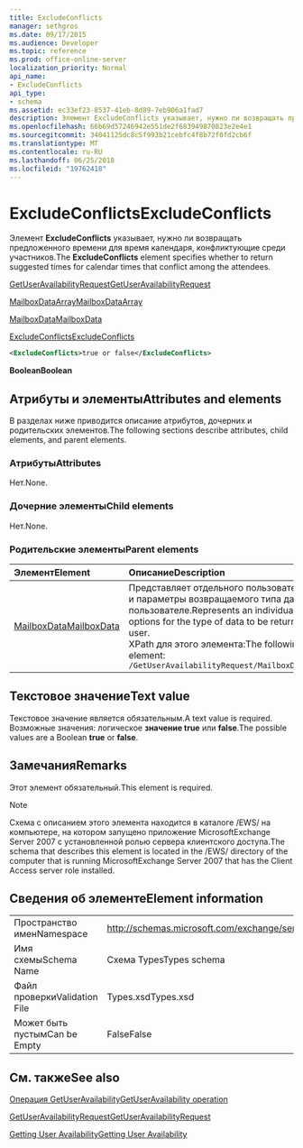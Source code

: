 ```yaml
---
title: ExcludeConflicts
manager: sethgros
ms.date: 09/17/2015
ms.audience: Developer
ms.topic: reference
ms.prod: office-online-server
localization_priority: Normal
api_name:
- ExcludeConflicts
api_type:
- schema
ms.assetid: ec33ef23-8537-41eb-8d89-7eb906a1fad7
description: Элемент ExcludeConflicts указывает, нужно ли возвращать предложенного времени для время календаря, конфликтующие среди участников.
ms.openlocfilehash: 66b69d57246942e551de2f683949870823e2e4e1
ms.sourcegitcommit: 34041125dc8c5f993b21cebfc4f8b72f0fd2cb6f
ms.translationtype: MT
ms.contentlocale: ru-RU
ms.lasthandoff: 06/25/2018
ms.locfileid: "19762418"
---
```

# <a name="excludeconflicts"></a><span data-ttu-id="bd46b-103">ExcludeConflicts</span><span class="sxs-lookup"><span data-stu-id="bd46b-103">ExcludeConflicts</span></span>

<span data-ttu-id="bd46b-104">Элемент **ExcludeConflicts** указывает, нужно ли возвращать предложенного времени для время календаря, конфликтующие среди участников.</span><span class="sxs-lookup"><span data-stu-id="bd46b-104">The **ExcludeConflicts** element specifies whether to return suggested times for calendar times that conflict among the attendees.</span></span> 
  
[<span data-ttu-id="bd46b-105">GetUserAvailabilityRequest</span><span class="sxs-lookup"><span data-stu-id="bd46b-105">GetUserAvailabilityRequest</span></span>](getuseravailabilityrequest.md)
  
[<span data-ttu-id="bd46b-106">MailboxDataArray</span><span class="sxs-lookup"><span data-stu-id="bd46b-106">MailboxDataArray</span></span>](mailboxdataarray.md)
  
[<span data-ttu-id="bd46b-107">MailboxData</span><span class="sxs-lookup"><span data-stu-id="bd46b-107">MailboxData</span></span>](mailboxdata.md)
  
[<span data-ttu-id="bd46b-108">ExcludeConflicts</span><span class="sxs-lookup"><span data-stu-id="bd46b-108">ExcludeConflicts</span></span>](excludeconflicts.md)
  
```xml
<ExcludeConflicts>true or false</ExcludeConflicts>
```

 <span data-ttu-id="bd46b-109">**Boolean**</span><span class="sxs-lookup"><span data-stu-id="bd46b-109">**Boolean**</span></span>
## <a name="attributes-and-elements"></a><span data-ttu-id="bd46b-110">Атрибуты и элементы</span><span class="sxs-lookup"><span data-stu-id="bd46b-110">Attributes and elements</span></span>

<span data-ttu-id="bd46b-111">В разделах ниже приводится описание атрибутов, дочерних и родительских элементов.</span><span class="sxs-lookup"><span data-stu-id="bd46b-111">The following sections describe attributes, child elements, and parent elements.</span></span>
  
### <a name="attributes"></a><span data-ttu-id="bd46b-112">Атрибуты</span><span class="sxs-lookup"><span data-stu-id="bd46b-112">Attributes</span></span>

<span data-ttu-id="bd46b-113">Нет.</span><span class="sxs-lookup"><span data-stu-id="bd46b-113">None.</span></span>
  
### <a name="child-elements"></a><span data-ttu-id="bd46b-114">Дочерние элементы</span><span class="sxs-lookup"><span data-stu-id="bd46b-114">Child elements</span></span>

<span data-ttu-id="bd46b-115">Нет.</span><span class="sxs-lookup"><span data-stu-id="bd46b-115">None.</span></span>
  
### <a name="parent-elements"></a><span data-ttu-id="bd46b-116">Родительские элементы</span><span class="sxs-lookup"><span data-stu-id="bd46b-116">Parent elements</span></span>

|<span data-ttu-id="bd46b-117">**Элемент**</span><span class="sxs-lookup"><span data-stu-id="bd46b-117">**Element**</span></span>|<span data-ttu-id="bd46b-118">**Описание**</span><span class="sxs-lookup"><span data-stu-id="bd46b-118">**Description**</span></span>|
|:-----|:-----|
|[<span data-ttu-id="bd46b-119">MailboxData</span><span class="sxs-lookup"><span data-stu-id="bd46b-119">MailboxData</span></span>](mailboxdata.md) <br/> |<span data-ttu-id="bd46b-120">Представляет отдельного пользователя почтового ящика и параметры возвращаемого типа данных об этом пользователе.</span><span class="sxs-lookup"><span data-stu-id="bd46b-120">Represents an individual mailbox user and options for the type of data to be returned about the mailbox user.</span></span>  <br/> <span data-ttu-id="bd46b-121">XPath для этого элемента:</span><span class="sxs-lookup"><span data-stu-id="bd46b-121">The following is the XPath to this element:</span></span>  <br/>  `/GetUserAvailabilityRequest/MailboxDataArray/MailboxData` <br/> |
   
## <a name="text-value"></a><span data-ttu-id="bd46b-122">Текстовое значение</span><span class="sxs-lookup"><span data-stu-id="bd46b-122">Text value</span></span>

<span data-ttu-id="bd46b-123">Текстовое значение является обязательным.</span><span class="sxs-lookup"><span data-stu-id="bd46b-123">A text value is required.</span></span> <span data-ttu-id="bd46b-124">Возможные значения: логическое **значение true** или **false**.</span><span class="sxs-lookup"><span data-stu-id="bd46b-124">The possible values are a Boolean **true** or **false**.</span></span>
  
## <a name="remarks"></a><span data-ttu-id="bd46b-125">Замечания</span><span class="sxs-lookup"><span data-stu-id="bd46b-125">Remarks</span></span>

<span data-ttu-id="bd46b-126">Этот элемент обязательный.</span><span class="sxs-lookup"><span data-stu-id="bd46b-126">This element is required.</span></span>
  
> [!NOTE]
> <span data-ttu-id="bd46b-127">Схема с описанием этого элемента находится в каталоге /EWS/ на компьютере, на котором запущено приложение MicrosoftExchange Server 2007 с установленной ролью сервера клиентского доступа.</span><span class="sxs-lookup"><span data-stu-id="bd46b-127">The schema that describes this element is located in the /EWS/ directory of the computer that is running MicrosoftExchange Server 2007 that has the Client Access server role installed.</span></span> 
  
## <a name="element-information"></a><span data-ttu-id="bd46b-128">Сведения об элементе</span><span class="sxs-lookup"><span data-stu-id="bd46b-128">Element information</span></span>

|||
|:-----|:-----|
|<span data-ttu-id="bd46b-129">Пространство имен</span><span class="sxs-lookup"><span data-stu-id="bd46b-129">Namespace</span></span>  <br/> |http://schemas.microsoft.com/exchange/services/2006/types  <br/> |
|<span data-ttu-id="bd46b-130">Имя схемы</span><span class="sxs-lookup"><span data-stu-id="bd46b-130">Schema Name</span></span>  <br/> |<span data-ttu-id="bd46b-131">Схема Types</span><span class="sxs-lookup"><span data-stu-id="bd46b-131">Types schema</span></span>  <br/> |
|<span data-ttu-id="bd46b-132">Файл проверки</span><span class="sxs-lookup"><span data-stu-id="bd46b-132">Validation File</span></span>  <br/> |<span data-ttu-id="bd46b-133">Types.xsd</span><span class="sxs-lookup"><span data-stu-id="bd46b-133">Types.xsd</span></span>  <br/> |
|<span data-ttu-id="bd46b-134">Может быть пустым</span><span class="sxs-lookup"><span data-stu-id="bd46b-134">Can be Empty</span></span>  <br/> |<span data-ttu-id="bd46b-135">False</span><span class="sxs-lookup"><span data-stu-id="bd46b-135">False</span></span>  <br/> |
   
## <a name="see-also"></a><span data-ttu-id="bd46b-136">См. также</span><span class="sxs-lookup"><span data-stu-id="bd46b-136">See also</span></span>



[<span data-ttu-id="bd46b-137">Операция GetUserAvailability</span><span class="sxs-lookup"><span data-stu-id="bd46b-137">GetUserAvailability operation</span></span>](getuseravailability-operation.md)
  
[<span data-ttu-id="bd46b-138">GetUserAvailabilityRequest</span><span class="sxs-lookup"><span data-stu-id="bd46b-138">GetUserAvailabilityRequest</span></span>](getuseravailabilityrequest.md)


[<span data-ttu-id="bd46b-139">Getting User Availability</span><span class="sxs-lookup"><span data-stu-id="bd46b-139">Getting User Availability</span></span>](http://msdn.microsoft.com/library/d4133fcb-9b0f-4e6b-aadf-a389da83516a%28Office.15%29.aspx)

